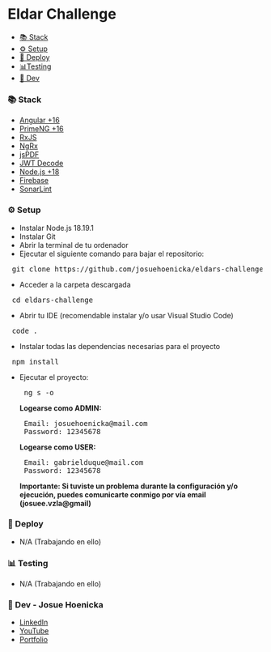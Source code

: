 # Eldar Challenge <a name="header"></a>

- [📚 Stack](#stack)
- [⚙️ Setup](#setup)
- [🚀 Deploy](#deploy)
- [📊Testing](#test)
- [👤 Dev](#authors)

### 📚 Stack <a name="stack"></a>

- [Angular +16](https://angular.dev/)
- [PrimeNG +16](https://primeng.org/)
- [RxJS](https://rxjs.dev)
- [NgRx](https://ngrx.io)
- [jsPDF](https://www.npmjs.com/package/jspdf)
- [JWT Decode](https://www.npmjs.com/package/jwt-decode)
- [Node.js +18](https://nodejs.org/)
- [Firebase](https://firebase.google.com/)
- [SonarLint](https://marketplace.visualstudio.com/items?itemName=SonarSource.SonarLintforVisualStudio2022)

### ⚙️️ Setup <a name="setup"></a>

- Instalar Node.js 18.19.1
- Instalar Git
- Abrir la terminal de tu ordenador
- Ejecutar el siguiente comando para bajar el repositorio:
<pre> git clone https://github.com/josuehoenicka/eldars-challenge.git</pre>
- Acceder a la carpeta descargada
<pre> cd eldars-challenge</pre>
- Abrir tu IDE (recomendable instalar y/o usar Visual Studio Code)
<pre> code .</pre>
- Instalar todas las dependencias necesarias para el proyecto
<pre> npm install</pre>
- Ejecutar el proyecto:
  <pre> ng s -o</pre>
  <b>Logearse como ADMIN:</b>
  <pre> Email: josuehoenicka@mail.com <br/> Password: 12345678</pre>
  <b>Logearse como USER:</b>
  <pre> Email: gabrielduque@mail.com <br/> Password: 12345678</pre>
  <b>Importante: Si tuviste un problema durante la configuración y/o ejecución, puedes comunicarte conmigo por vía email (josuee.vzla@gmail)</b>

### 🚀 Deploy <a name="deploy"></a>

- N/A (Trabajando en ello)

### 📊 Testing <a name="test"></a>

- N/A (Trabajando en ello)

### 👤 Dev - Josue Hoenicka <a name="authors"></a>

- [LinkedIn](https://www.linkedin.com/in/josuehoenicka/)
- [YouTube](https://www.youtube.com/@josuehoenicka)
- [Portfolio](https://josuegabrielhoenicka.web.app/)
